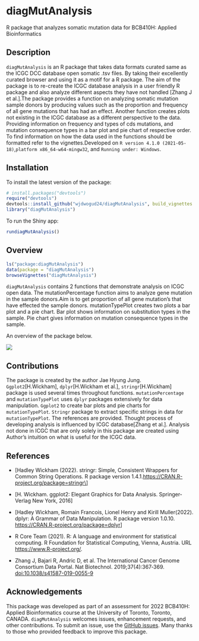
<!-- README.md is generated from README.Rmd. Please edit that file -->

# diagMutAnalysis

R package that analyzes somatic mutation data for BCB410H: Applied
Bioinformatics

<!-- badges: start -->
<!-- badges: end -->

## Description

`diagMutAnalysis` is an R package that takes data formats curated same
as the ICGC DCC database open somatic .tsv files. By taking their
excellently curated browser and using it as a motif for a R package. The
aim of the package is to re-create the ICGC database analysis in a user
friendly R package and also analyze different aspects they have not
handled \[Zhang J et al.\].The package provides a function on analyzing
somatic mutation sample donors by producing values such as the
proportion and frequency of all gene mutations that has had an effect.
Another function creates plots not existing in the ICGC database as a
different perspective to the data. Providing information on frequency
and types of cds mutations, and mutation consequence types in a bar plot
and pie chart of respective order. To find information on how the data
used in the functions should be formatted refer to the
vignettes.Developed on
`R version 4.1.0 (2021-05-18)`,`platform x86_64-w64-mingw32`, and
`Running under: Windows`.

## Installation

To install the latest version of the package:

``` r
# install.packages("devtools")
require("devtools")
devtools::install_github("wjdwogud24/diagMutAnalysis", build_vignettes = TRUE)
library("diagMutAnalysis")
```

To run the Shiny app:

``` r
rundiagMutAnalysis()
```

## Overview

``` r
ls("package:diagMutAnalysis")
data(package = "diagMutAnalysis") 
browseVignettes("diagMutAnalysis")
```

`diagMutAnalysis` contains 2 functions that demonstrate analysis on ICGC
open data. The mutationPercentage function aims to analyze gene mutation
in the sample donors.Aim is to get proportion of all gene mutation’s
that have effected the sample donors. mutationTypePlot creates two plots
a bar plot and a pie chart. Bar plot shows information on substitution
types in the sample. Pie chart gives information on mutation consequence
types in the sample.

An overview of the package below.

![](./inst/extdata/Jung_J_A1.png)

## Contributions

The package is created by the author Jae Hyung Jung.
`Ggplot2`\[H.Wickham\], `dplyr`\[H.Wickham et al.\],
`stringr`\[H.Wickham\] package is used several times throughout
functions. `mutationPercentage` and `mutationTypePlot` uses `dplyr`
packages extensively for data manipulation. `Ggplot2` to create bar
plots and pie charts for `mutationTypePlot`. `Stringr` package to
extract specific strings in data for `mutationTypePlot`. The references
are provided. Thought process of developing analysis is influenced by
ICGC database\[Zhang et al.\]. Analysis not done in ICGC that are only
solely in this package are created using Author’s intuition on what is
useful for the ICGC data.

## References

- \[Hadley Wickham (2022). stringr: Simple, Consistent Wrappers for
  Common String Operations. R package version
  1.4.1.https://CRAN.R-project.org/package=stringr\]

- \[H. Wickham. ggplot2: Elegant Graphics for Data Analysis.
  Springer-Verlag New York, 2016\]

- \[Hadley Wickham, Romain Francois, Lionel Henry and Kirill
  Muller(2022). dplyr: A Grammar of Data Manipulation. R package version
  1.0.10. <https://CRAN.R-project.org/package=dplyr>\]

- R Core Team (2021). R: A language and environment for statistical
  computing. R Foundation for Statistical Computing, Vienna, Austria.
  URL <https://www.R-project.org/>.

- Zhang J, Bajari R, Andric D, et al. The International Cancer Genome
  Consortium Data Portal. Nat Biotechnol. 2019;37(4):367‐369.
  <doi:10.1038/s41587-019-0055-9>

## Acknowledgements

This package was developed as part of an assessment for 2022 BCB410H:
Applied Bioinformatics course at the University of Toronto, Toronto,
CANADA. `diagMutAnalysis` welcomes issues, enhancement requests, and
other contributions. To submit an issue, use the [GitHub
issues](https://github.com/wjdwogud24/diagMutAnalysis/issues). Many
thanks to those who provided feedback to improve this package.
